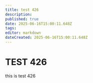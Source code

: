 ```yaml
---
title: test 426
description: 
published: true
date: 2025-06-16T15:00:11.648Z
tags: 
editor: markdown
dateCreated: 2025-06-16T15:00:11.648Z
---
```


# TEST 426
this is test 426
